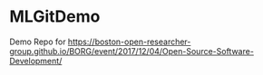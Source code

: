 # MLGitDemo
Demo Repo for https://boston-open-researcher-group.github.io/BORG/event/2017/12/04/Open-Source-Software-Development/
